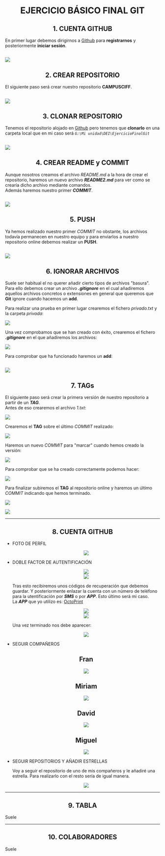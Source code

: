 # <div style="text-align: center">EJERCICIO BÁSICO FINAL GIT</div>
##	<div style="text-align: center">1. CUENTA GITHUB</div>
En primer lugar debemos dirigirnos a [Github](https://github.com/) para **registrarnos** y posteriormente **iniciar sesión**.

![](GIFs/1.gif)
---
##	<div style="text-align: center">2. CREAR REPOSITORIO</div>
El siguiente paso será crear nuestro repositorio **CAMPUSCIFF**.

![](GIFs/2.gif)
---
##	<div style="text-align: center">3. CLONAR REPOSITORIO</div>
Tenemos el repositorio alojado en [Github](https://github.com/) pero tenemos que **clonarlo** en una carpeta local que en mi caso será <code>_G:\Mi unidad\DEI\EjercicioFinalGit_</code>

![](GIFs/3.gif)
---
##	<div style="text-align: center">4. CREAR README y COMMIT</div>
Aunque nosotros creamos el archivo _README.md_ a la hora de crear el repositorio, haremos un nuevo archivo ___README2.md___ para ver como se crearía dicho archivo mediante comandos. <br>
Además haremos nuestro primer ___COMMIT___.

![](GIFs/4.gif)
---
##	<div style="text-align: center">5. PUSH</div>
Ya hemos realizado nuestro primer _COMMIT_ no obstante, los archivos todavía permanecen en nuestro equipo y para enviarlos a nuestro repositorio online debemos realizar un **PUSH**.

![](GIFs/5.gif)
---
##	<div style="text-align: center">6. IGNORAR ARCHIVOS</div>
Suele ser habitual el no querer añadir cierto tipos de archivos "basura". <br>
Para ello debemos crear un archivo ___.gitignore___ en el cual añadiremos aquellos archivos concretos o extensiones en general que queremos que **Git** ignore cuando hacemos un **add**.

Para realizar una prueba en primer lugar crearemos el fichero _privado.txt_ y la carpeta _privada_:

![](GIFs/6.gif)

Una vez comprobamos que se han creado con éxito, crearemos el fichero ___.gitignore___ en el que añadiremos los archivos:

![](GIFs/7.gif)

Para comprobar que ha funcionado haremos un **add**:

![](GIFs/8.gif)
---
##	<div style="text-align: center">7. TAGs</div>
El siguiente paso será crear la primera versión de nuestro repositorio a partir de un ___TAG___.<br>
Antes de eso crearemos el archivo _1.txt_:

![](GIFs/9.gif)

Crearemos el **TAG** sobre el último _COMMIT_ realizado:

![](GiFs/10.gif)

Haremos un nuevo _COMMIT_ para "marcar" cuando hemos creado la versión:

![](GiFs/11.gif)

Para comprobar que se ha creado correctamente podemos hacer:

![](GiFs/12.gif)

Para finalizar subiremos el **TAG** al repositorio online y haremos un último _COMMIT_ indicando que hemos terminado.

![](GiFs/13.gif)

![](GiFs/14.gif)

---
##	<div style="text-align: center">8. CUENTA GITHUB</div>
* FOTO DE PERFIL
  
  <div style="text-align: center"> <img src="Img/Perfil.png"></div>

* DOBLE FACTOR DE AUTENTIFICACIÓN
  
  <div style="text-align: center"> <img src="Img/FactorAutentificacion.png"></div>
  <div style="text-align: center"> <img src="Img/FactorAutentificacion2.png"></div>

  Tras esto recibiremos unos códigos de recuperación que debemos guardar. Y posteriormente enlazar la cuenta con un número de teléfono para la utentificación por ___SMS___ o por ___APP___. Esto último será mi caso.<br>
  La ___APP___ que yo utilizo es: [OctoPrint](https://play.google.com/store/apps/details?id=com.gh4a)
    <div style="text-align: center"> <img src="Img/FactorAutentificacion3.png"></div>
    <div style="text-align: center"> <img src="Img/FactorAutentificacion4.png"></div>

    Una vez terminado nos debe aparecer:
    <div style="text-align: center"> <img src="Img/FactorAutentificacion5.png"></div>


* SEGUIR COMPAÑEROS

	<h2 style="text-align: center">Fran</h2>
	<div style="text-align: center"> <img src="Img/FollowFran.png"></div>
  	<h2 style="text-align: center">Miriam</h2>
  	<div style="text-align: center"> <img src="Img/FollowMiriam.png"></div>
  	<h2 style="text-align: center">David</h2>
  	<div style="text-align: center"> <img src="Img/FollowDavid.png"></div>
  	<h2 style="text-align: center">Miguel</h2>
  	<div style="text-align: center"> <img src="Img/FollowMiguel.png"></div>

* SEGUIR REPOSITORIOS Y AÑADIR ESTRELLAS
	
	Voy a seguir el repositorio de uno de mis compañeros y le añadiré una estrella. Para realizarlo con el resto sería de igual manera.
	<div style="text-align: center"> <img src="Img/FollowFran.png"></div>

---
##	<div style="text-align: center">9. TABLA</div>
Suele 

---
##	<div style="text-align: center">10. COLABORADORES</div>
Suele 

